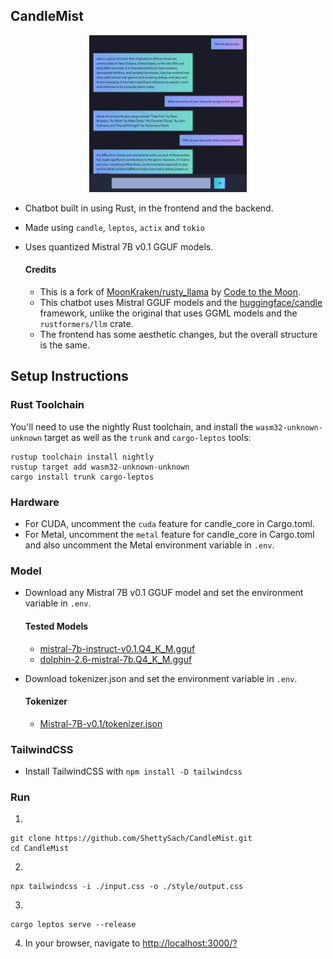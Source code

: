 ## CandleMist

<p align="center" width="100%">
    <img src="assets/image.png" width=50% height=50%>
</p>

- Chatbot built in using Rust, in the frontend and the backend.
- Made using `candle`, `leptos`, `actix` and `tokio`
- Uses quantized Mistral 7B v0.1 GGUF models.

  #### Credits

  - This is a fork of [MoonKraken/rusty_llama](https://github.com/MoonKraken/rusty_llama) by [Code to the Moon](https://www.youtube.com/watch?v=vAjle3c9Xqc).
  - This chatbot uses Mistral GGUF models and the [huggingface/candle](https://github.com/huggingface/candle) framework, unlike the original that uses GGML models and the `rustformers/llm` crate.
  - The frontend has some aesthetic changes, but the overall structure is the same.

## Setup Instructions

### Rust Toolchain

You'll need to use the nightly Rust toolchain, and install the `wasm32-unknown-unknown` target as well as the `trunk` and `cargo-leptos` tools:

```
rustup toolchain install nightly
rustup target add wasm32-unknown-unknown
cargo install trunk cargo-leptos
```

### Hardware

- For CUDA, uncomment the `cuda` feature for candle_core in Cargo.toml.
- For Metal, uncomment the `metal` feature for candle_core in Cargo.toml and also uncomment the Metal environment variable in `.env`.

### Model

- Download any Mistral 7B v0.1 GGUF model and set the environment variable in `.env`.

  #### Tested Models

  - [mistral-7b-instruct-v0.1.Q4_K_M.gguf](https://huggingface.co/TheBloke/Mistral-7B-Instruct-v0.1-GGUF/tree/main)
  - [dolphin-2.6-mistral-7b.Q4_K_M.gguf](https://huggingface.co/TheBloke/dolphin-2.6-mistral-7B-GGUF/tree/main)

- Download tokenizer.json and set the environment variable in `.env`.
  #### Tokenizer
  - [Mistral-7B-v0.1/tokenizer.json](https://huggingface.co/mistralai/Mistral-7B-v0.1/blob/main/tokenizer.json)

### TailwindCSS

- Install TailwindCSS with `npm install -D tailwindcss`

### Run

1.

```
git clone https://github.com/ShettySach/CandleMist.git
cd CandleMist
```

2.

```
npx tailwindcss -i ./input.css -o ./style/output.css
```

3.

```
cargo leptos serve --release
```

4. In your browser, navigate to [http://localhost:3000/?](http://localhost:3000/?)
